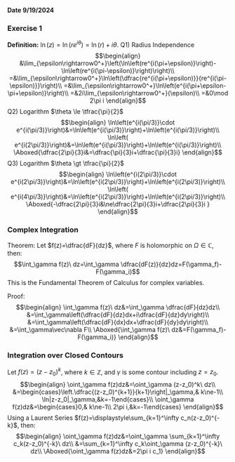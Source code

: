 **Date 9/19/2024**

### Exercise 1
**Definition:** $\ln(z)=\ln\left(re^{i\theta}\right)=\ln(r)+i\theta$.
Q1) Radius Independence
$$\begin{align}
&\lim_{\epsilon\rightarrow0^+}\left(\ln\left(re^{i(\pi+\epsilon)}\right)-\ln\left(re^{i(\pi-\epsilon)}\right)\right)\\
=&\lim_{\epsilon\rightarrow0^+}\ln\left(\dfrac{re^{i(\pi+\epsilon)}}{re^{i(\pi-\epsilon)}}\right)\\
=&\lim_{\epsilon\rightarrow0^+}\ln\left(e^{i(\pi+\epsilon-\pi+\epsilon)}\right)\\
=&2i\lim_{\epsilon\rightarrow0^+}(\epsilon)\\
=&0\mod 2\pi i
\end{align}$$
Q2) Logarithm $\theta \le \tfrac{\pi}{2}$
$$\begin{align}
\ln\left(e^{i(\pi/3)}\cdot e^{i(\pi/3)}\right)&=\ln\left(e^{i(\pi/3)}\right)+\ln\left(e^{i(\pi/3)}\right)\\
\ln\left( e^{i(2\pi/3)}\right)&=\ln\left(e^{i(\pi/3)}\right)+\ln\left(e^{i(\pi/3)}\right)\\
\Aboxed{\dfrac{2\pi}{3}i&=\dfrac{\pi}{3}i+\dfrac{\pi}{3}i}
\end{align}$$
Q3) Logarithm $\theta \gt \tfrac{\pi}{2}$
$$\begin{align}
\ln\left(e^{i(2\pi/3)}\cdot e^{i(2\pi/3)}\right)&=\ln\left(e^{i(2\pi/3)}\right)+\ln\left(e^{i(2\pi/3)}\right)\\
\ln\left( e^{i(4\pi/3)}\right)&=\ln\left(e^{i(2\pi/3)}\right)+\ln\left(e^{i(2\pi/3)}\right)\\
\Aboxed{-\dfrac{2\pi}{3}i&\ne\dfrac{2\pi}{3}i+\dfrac{2\pi}{3}i }
\end{align}$$

### Complex Integration
Theorem: Let $f(z)=\dfrac{dF}{dz}$, where $F$ is holomorphic on $\Omega\in\mathbb{C}$, then:
$$\int_\gamma f(z)\ dz=\int_\gamma \dfrac{dF(z)}{dz}dz=F(\gamma_f)-F(\gamma_i)$$
This is the Fundamental Theorem of Calculus for complex variables.

Proof:
$$\begin{align}
\int_\gamma f(z)\ dz&=\int_\gamma \dfrac{dF}{dz}dz\\
&=\int_\gamma\left(\dfrac{dF}{dz}dx+i\dfrac{dF}{dz}dy\right)\\
&=\int_\gamma\left(\dfrac{dF}{dx}dx+\dfrac{dF}{dy}dy\right)\\
&=\int_\gamma\vec\nabla F\\
\Aboxed{\int_\gamma f(z)\ dz&=F(\gamma_f)-F(\gamma_i)}
\end{align}$$

### Integration over Closed Contours
Let $f(z)=(z-z_0)^k$, where $k\in\mathbb{Z}$, and $\gamma$ is some contour including $z=z_0$.
$$\begin{align}
\oint_\gamma f(z)dz&=\oint_\gamma (z-z_0)^k\ dz\\
&=\begin{cases}\left.\dfrac{(z-z_0)^{k+1}}{k+1}\right|_\gamma,& k\ne-1\\
\ln|z-z_0|_\gamma,&k=-1\end{cases}\\
\oint_\gamma f(z)dz&=\begin{cases}0,& k\ne-1\\
2\pi i,&k=-1\end{cases}
\end{align}$$
Using a Laurent Series $f(z)=\displaystyle\sum_{k=1}^\infty c_n(z-z_0)^{-k}$, then:
$$\begin{align}
\oint_\gamma f(z)dz&=\oint_\gamma \sum_{k=1}^\infty c_k(z-z_0)^{-k}\ dz\\
&=\sum_{k=1}^\infty c_k\oint_\gamma (z-z_0)^{-k}\ dz\\
\Aboxed{\oint_\gamma f(z)dz&=2\pi i c_1}
\end{align}$$
